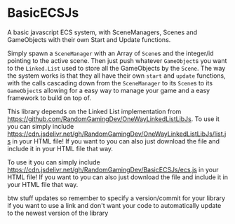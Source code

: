 # BasicECSJs
A basic javascript ECS system, with SceneManagers, Scenes and GameObjects with their own Start and Update functions. 

Simply spawn a `SceneManager` with an Array of `Scene`s and the integer/id pointing to the active scene. Then just push whatever `GameObject`s you want to the `Linked.List` used to store all the GameObjects by the `Scene`. The way the system works is that they all have their own `start` and `update` functions, with the calls cascading down from the `SceneManager` to its `Scene`s to its `GameObject`s allowing for a easy way to manage your game and a easy framework to build on top of.

This library depends on the Linked List implementation from https://github.com/RandomGamingDev/OneWayLinkedListLibJs. To use it you can simply include https://cdn.jsdelivr.net/gh/RandomGamingDev/OneWayLinkedListLibJs/list.js in your HTML file! If you want to you can also just download the file and include it in your HTML file that way.

To use it you can simply include https://cdn.jsdelivr.net/gh/RandomGamingDev/BasicECSJs/ecs.js in your HTML file! If you want to you can also just download the file and include it in your HTML file that way.

btw stuff updates so remember to specify a version/commit for your library if you want to use a link and don't want your code to automatically update to the newest version of the library
